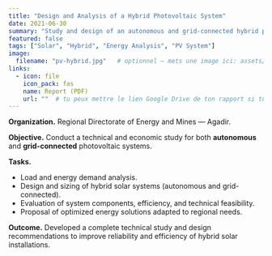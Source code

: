 ```yaml
---
title: "Design and Analysis of a Hybrid Photovoltaic System"
date: 2021-06-30
summary: "Study and design of an autonomous and grid-connected hybrid photovoltaic system for the Regional Directorate of Energy and Mines, Agadir."
featured: false
tags: ["Solar", "Hybrid", "Energy Analysis", "PV System"]
image:
  filename: "pv-hybrid.jpg"   # optionnel — mets une image ici: assets/media/pv-hybrid.jpg
links:
  - icon: file
    icon_pack: fas
    name: Report (PDF)
    url: ""  # tu peux mettre le lien Google Drive de ton rapport si tu veux
---
```

**Organization.** Regional Directorate of Energy and Mines — Agadir.  

**Objective.** Conduct a technical and economic study for both **autonomous** and **grid-connected** photovoltaic systems.  

**Tasks.**
- Load and energy demand analysis.  
- Design and sizing of hybrid solar systems (autonomous and grid-connected).  
- Evaluation of system components, efficiency, and technical feasibility.  
- Proposal of optimized energy solutions adapted to regional needs.  

**Outcome.** Developed a complete technical study and design recommendations to improve reliability and efficiency of hybrid solar installations.
